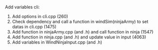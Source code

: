Add variables cli:

1. Add options in cli.cpp (260)
2. Check dependency and call a function in windSim(ninjaArmy) to set datas in cli.cpp (1475)
3. Add function in ninjaArmy.cpp (and .h) and call function in ninja (1547)
4. Add function in ninja.cpp (and .h) and update value in input (4063)
5. Add variables in WindNinjaInput.cpp (and .h)